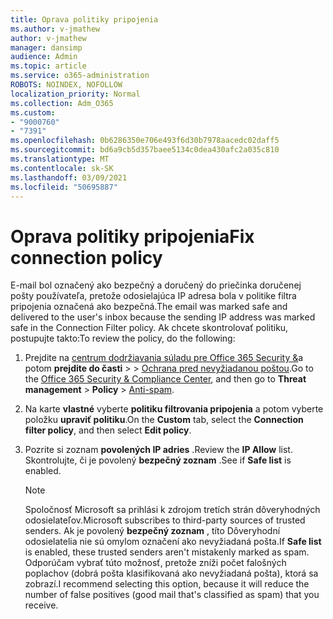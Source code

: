 ```yaml
---
title: Oprava politiky pripojenia
ms.author: v-jmathew
author: v-jmathew
manager: dansimp
audience: Admin
ms.topic: article
ms.service: o365-administration
ROBOTS: NOINDEX, NOFOLLOW
localization_priority: Normal
ms.collection: Adm_O365
ms.custom:
- "9000760"
- "7391"
ms.openlocfilehash: 0b6286350e706e493f6d30b7978aacedc02daff5
ms.sourcegitcommit: bd6a9cb5d357baee5134c0dea430afc2a035c810
ms.translationtype: MT
ms.contentlocale: sk-SK
ms.lasthandoff: 03/09/2021
ms.locfileid: "50695887"
---
```

# <a name="fix-connection-policy"></a><span data-ttu-id="50bde-102">Oprava politiky pripojenia</span><span class="sxs-lookup"><span data-stu-id="50bde-102">Fix connection policy</span></span>

<span data-ttu-id="50bde-103">E-mail bol označený ako bezpečný a doručený do priečinka doručenej pošty používateľa, pretože odosielajúca IP adresa bola v politike filtra pripojenia označená ako bezpečná.</span><span class="sxs-lookup"><span data-stu-id="50bde-103">The email was marked safe and delivered to the user's inbox because the sending IP address was marked safe in the Connection Filter policy.</span></span> <span data-ttu-id="50bde-104">Ak chcete skontrolovať politiku, postupujte takto:</span><span class="sxs-lookup"><span data-stu-id="50bde-104">To review the policy, do the following:</span></span>

1. <span data-ttu-id="50bde-105">Prejdite na [centrum dodržiavania súladu pre Office 365 Security &](https://go.microsoft.com/fwlink/p/?linkid=2077143)a potom **prejdite do časti**  >    >  [Ochrana pred nevyžiadanou poštou](https://go.microsoft.com/fwlink/?linkid=2101518).</span><span class="sxs-lookup"><span data-stu-id="50bde-105">Go to the [Office 365 Security & Compliance Center](https://go.microsoft.com/fwlink/p/?linkid=2077143), and then go to **Threat management** > **Policy** > [Anti-spam](https://go.microsoft.com/fwlink/?linkid=2101518).</span></span>
2. <span data-ttu-id="50bde-106">Na karte **vlastné** vyberte **politiku filtrovania pripojenia** a potom vyberte položku **upraviť politiku**.</span><span class="sxs-lookup"><span data-stu-id="50bde-106">On the **Custom** tab, select the **Connection filter policy**, and then select **Edit policy**.</span></span>
3. <span data-ttu-id="50bde-107">Pozrite si zoznam **povolených IP adries** .</span><span class="sxs-lookup"><span data-stu-id="50bde-107">Review the **IP Allow** list.</span></span> <span data-ttu-id="50bde-108">Skontrolujte, či je povolený **bezpečný zoznam** .</span><span class="sxs-lookup"><span data-stu-id="50bde-108">See if **Safe list** is enabled.</span></span>

    > [!NOTE]
    > <span data-ttu-id="50bde-109">Spoločnosť Microsoft sa prihlási k zdrojom tretích strán dôveryhodných odosielateľov.</span><span class="sxs-lookup"><span data-stu-id="50bde-109">Microsoft subscribes to third-party sources of trusted senders.</span></span> <span data-ttu-id="50bde-110">Ak je povolený **bezpečný zoznam** , títo Dôveryhodní odosielatelia nie sú omylom označení ako nevyžiadaná pošta.</span><span class="sxs-lookup"><span data-stu-id="50bde-110">If **Safe list** is enabled, these trusted senders aren't mistakenly marked as spam.</span></span> <span data-ttu-id="50bde-111">Odporúčam vybrať túto možnosť, pretože zníži počet falošných poplachov (dobrá pošta klasifikovaná ako nevyžiadaná pošta), ktorá sa zobrazí.</span><span class="sxs-lookup"><span data-stu-id="50bde-111">I recommend selecting this option, because it will reduce the number of false positives (good mail that's classified as spam) that you receive.</span></span>

